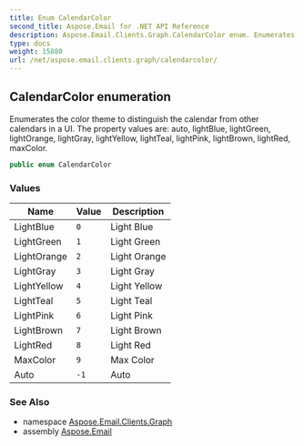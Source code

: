```yaml
---
title: Enum CalendarColor
second_title: Aspose.Email for .NET API Reference
description: Aspose.Email.Clients.Graph.CalendarColor enum. Enumerates the color theme to distinguish the calendar from other calendars in a UI. The property values are auto lightBlue lightGreen lightOrange lightGray lightYellow lightTeal lightPink lightBrown lightRed maxColor
type: docs
weight: 15880
url: /net/aspose.email.clients.graph/calendarcolor/
---
```

## CalendarColor enumeration

Enumerates the color theme to distinguish the calendar from other calendars in a UI. The property values are: auto, lightBlue, lightGreen, lightOrange, lightGray, lightYellow, lightTeal, lightPink, lightBrown, lightRed, maxColor.

```csharp
public enum CalendarColor
```

### Values

| Name | Value | Description |
| --- | --- | --- |
| LightBlue | `0` | Light Blue |
| LightGreen | `1` | Light Green |
| LightOrange | `2` | Light Orange |
| LightGray | `3` | Light Gray |
| LightYellow | `4` | Light Yellow |
| LightTeal | `5` | Light Teal |
| LightPink | `6` | Light Pink |
| LightBrown | `7` | Light Brown |
| LightRed | `8` | Light Red |
| MaxColor | `9` | Max Color |
| Auto | `-1` | Auto |

### See Also

* namespace [Aspose.Email.Clients.Graph](../../aspose.email.clients.graph/)
* assembly [Aspose.Email](../../)


